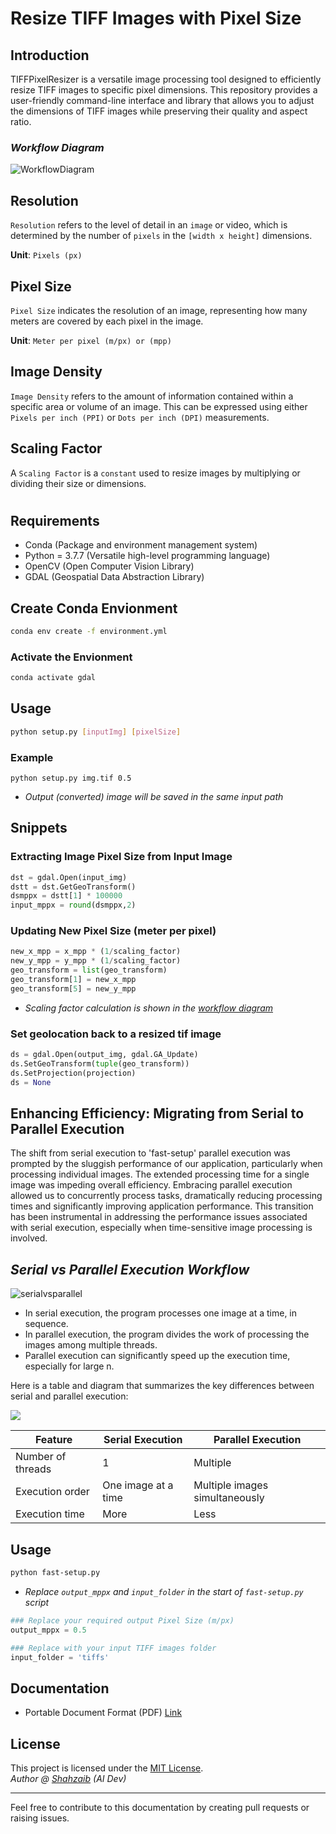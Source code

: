 # Resize TIFF Images with Pixel Size

## **Introduction**
TIFFPixelResizer is a versatile image processing tool designed to efficiently resize TIFF images to specific pixel dimensions. This repository provides a user-friendly command-line interface and library that allows you to adjust the dimensions of TIFF images while preserving their quality and aspect ratio.

### _Workflow Diagram_

![WorkflowDiagram](./imgs/tiffexplain.png)

## **Resolution**

`Resolution` refers to the level of detail in an `image` or video, which is determined by the number of `pixels` in the `[width x height]` dimensions.

**Unit**: `Pixels (px)`

## **Pixel Size**

`Pixel Size` indicates the resolution of an image, representing how many meters are covered by each pixel in the image.

**Unit**: `Meter per pixel (m/px) or (mpp)`

## **Image Density**

`Image Density` refers to the amount of information contained within a specific area or volume of an image. This can be expressed using either `Pixels per inch (PPI)` or `Dots per inch (DPI)` measurements.

## **Scaling Factor**

A `Scaling Factor` is a `constant` used to resize images by multiplying or dividing their size or dimensions.

#

## **Requirements**

- Conda (Package and environment management system)
- Python = 3.7.7 (Versatile high-level programming language)
- OpenCV (Open Computer Vision Library)
- GDAL (Geospatial Data Abstraction Library)

## Create Conda Envionment
```sh
conda env create -f environment.yml
```
### Activate the Envionment
```sh
conda activate gdal
```

## Usage
```sh
python setup.py [inputImg] [pixelSize]
```
### Example
```
python setup.py img.tif 0.5
```
- _Output (converted) image will be saved in the same input path_

## Snippets
### Extracting Image Pixel Size from Input Image
```python
dst = gdal.Open(input_img)
dstt = dst.GetGeoTransform()
dsmppx = dstt[1] * 100000
input_mppx = round(dsmppx,2)
```

### Updating New Pixel Size (meter per pixel)

```python
new_x_mpp = x_mpp * (1/scaling_factor)
new_y_mpp = y_mpp * (1/scaling_factor)
geo_transform = list(geo_transform)
geo_transform[1] = new_x_mpp
geo_transform[5] = new_y_mpp
```

- _Scaling factor calculation is shown in the [workflow diagram](./imgs/im1.png)_

### Set geolocation back to a resized tif image
```python
ds = gdal.Open(output_img, gdal.GA_Update)
ds.SetGeoTransform(tuple(geo_transform))
ds.SetProjection(projection)
ds = None
```

## **Enhancing Efficiency:** Migrating from Serial to Parallel Execution

The shift from serial execution to 'fast-setup' parallel execution was prompted by the sluggish performance of our application, particularly when processing individual images. The extended processing time for a single image was impeding overall efficiency. Embracing parallel execution allowed us to concurrently process tasks, dramatically reducing processing times and significantly improving application performance. This transition has been instrumental in addressing the performance issues associated with serial execution, especially when time-sensitive image processing is involved.

## _Serial vs Parallel Execution Workflow_
![serialvsparallel](./imgs/tiffexplain-fast-Page-2.png)

* In serial execution, the program processes one image at a time, in sequence.
* In parallel execution, the program divides the work of processing the images among multiple threads.
* Parallel execution can significantly speed up the execution time, especially for large n.

Here is a table and diagram that summarizes the key differences between serial and parallel execution:

![](./imgs/tiffexplain-fast-Page-3.png)

| Feature | Serial Execution | Parallel Execution |
|---|---|---|
| Number of threads | 1 | Multiple |
| Execution order | One image at a time | Multiple images simultaneously |
| Execution time | More | Less |



## Usage
```sh
python fast-setup.py
```
- _Replace `output_mppx` and `input_folder` in the start of `fast-setup.py` script_

```python
### Replace your required output Pixel Size (m/px)
output_mppx = 0.5 

### Replace with your input TIFF images folder
input_folder = 'tiffs'
```

## Documentation
- Portable Document Format (PDF) [Link](./pdf/TIFFPixelResizer-Documentation.pdf)

## License

This project is licensed under the [MIT License](LICENSE). \
_Author @ [Shahzaib](https://github.com/theshahzaib) (AI Dev)_

---
Feel free to contribute to this documentation by creating pull requests or raising issues.